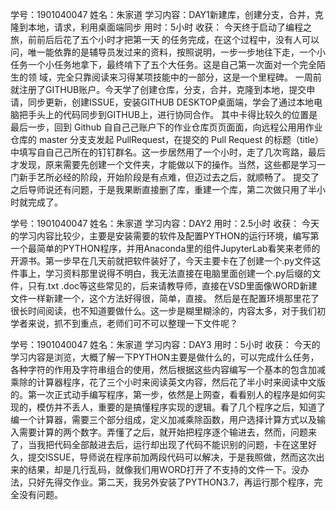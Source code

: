 学号：1901040047
姓名：朱家道
学习内容：DAY1新建库，创建分支，合并，克隆到本地，请求，利用桌面端同步
用时：5小时
收获：
今天终于启动了编程之旅，前前后后花了五个小时才把第一天 的任务完成，在这个过程中，没有人可以问，唯一能依靠的是辅导员发过来的资料，按照说明，一步一步地往下走，一个小任务一个小任务地拿下，最终啃下了五个大任务。这是自己第一次面对一个完全陌生的领 域，完全只靠阅读来习得某项技能中的一部分，这是一个里程碑。
一周前就注册了GITHUB账户。今天学了创建仓库，分支，合并，克隆到本地，提交申请，同步更新，创建ISSUE，安装GITHUB DESKTOP桌面端，学会了通过本地电脑把手头上的代码同步到GITHUB上，进行协同合作。
      其中卡得比较久的位置是最后一步，回到 Github ⾃自⼰己账户下的作业仓库⻚页⾯面，向远程公⽤用作业仓库的 master 分⽀支发起 PullRequest，在提交的 Pull Request 的标题（title）中填写⾃自⼰己所在的钉钉群名。这一步居然用了一个小时，走了几次弯路，最后才发现，原来需要先创建一个文件夹，才能做以下的操作。当然，这些都是学习一门新手艺所必经的阶段，开始阶段是有点难，但迈过去之后，就顺畅了。
提交了之后导师说还有问题，于是我果断直接删了库，重建一个库，第二次做只用了半小时就完成了。




学号：1901040047
姓名：朱家道
学习内容：DAY2
用时：2.5小时
收获：
今天的学习内容比较少，主要是安装需要的软件及配置PYTHON的运行环境，编写第一个最简单的PYTHON程序，并用Anaconda里的组件JupyterLab看笑来老师的开源书。第一步早在几天前就把软件装好了，今天主要卡在了创建一个.py文件这件事上，学习资料那里说得不明白，我无法直接在电脑里面创建一个.py后缀的文件，只有.txt .doc等这些常见的，后来请教导师，直接在VSD里面像WORD新建文件一样新建一个，这个方法好得很，简单，直接。
然后是在配置环境那里花了很长时间阅读，也不知道要做什么。这一步是糊里糊涂的，内容太多，对于我们初学者来说，抓不到重点，老师们可不可以整理一下文件呢？




学号：1901040047
姓名：朱家道
学习内容：DAY3
用时：5小时
收获：
今天的学习内容是浏览，大概了解一下PYTHON主要是做什么的，可以完成什么任务，各种字符的作用及字符串组合的使用，然后根据这些内容编写一个基本的包含加减乘除的计算器程序，花了三个小时来阅读英文内容，然后花了半小时来阅读中文版的。第一次正式动手编写程序，第一步，依然是上网查，看看别人的程序是如何实现的，模仿并不丢人，重要的是搞懂程序实现的逻辑。看了几个程序之后，知道了编一个计算器，需要三个部分组成，定义加减乘除函数，用户选择计算方式以及输入需要计算的两个数字。弄懂了之后，就开始把程序逐个输进去，然而，问题来了，当我把代码全部敲进去后，运行却出现了代码不能识别的问题，卡在这里好久，提交ISSUE，导师说在程序前加两段代码可以解决，于是我照做，然而这次出来的结果，却是几行乱码，就像我们用WORD打开了不支持的文件一下。没办法，只好先得交作业。第二天，我另外安装了PYTHON3.7，再运行那个程序，完全没有问题。

